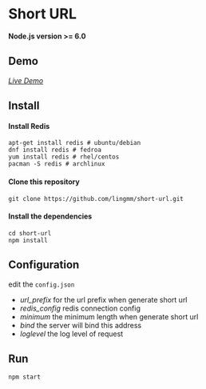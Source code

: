 # Short URL

**Node.js version >= 6.0**

## Demo

[_Live Demo_](http://halo.red/)

## Install

#### Install Redis

```
apt-get install redis # ubuntu/debian
dnf install redis # fedroa
yum install redis # rhel/centos
pacman -S redis # archlinux
```

#### Clone this repository

```
git clone https://github.com/lingmm/short-url.git
```

#### Install the dependencies

```
cd short-url
npm install
```

## Configuration

edit the `config.json`
- *url_prefix* for the url prefix when generate short url
- *redis_config* redis connection config
- *minimum* the minimum length when generate short url
- *bind* the server will bind this address
- *loglevel* the log level of request

## Run

```
npm start
```
